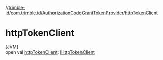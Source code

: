 //[trimble-id](../../../index.md)/[com.trimble.id](../index.md)/[AuthorizationCodeGrantTokenProvider](index.md)/[httpTokenClient](http-token-client.md)

# httpTokenClient

[JVM]\
open val [httpTokenClient](http-token-client.md): [IHttpTokenClient](../-i-http-token-client/index.md)
